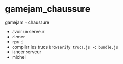 # gamejam_chaussure
gamejam + chaussure

- avoir un serveur
- cloner
- `npm i`
- compiler les trucs `browserify trucs.js -o bundle.js`
- lancer serveur
- michel